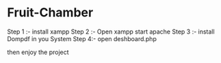# Fruit-Chamber


Step 1 :- install xampp 
Step 2 :- Open xampp start apache
Step 3 :- install Dompdf in you System 
Step 4:- open deshboard.php 


then enjoy the project 
